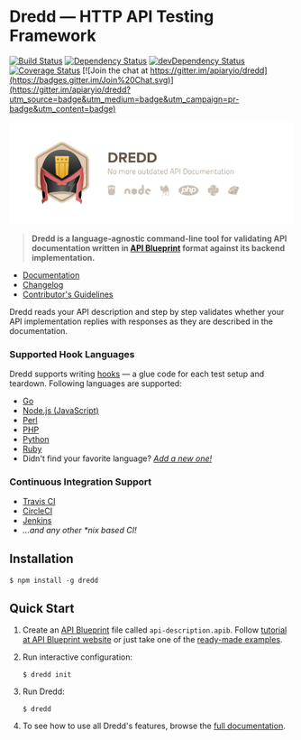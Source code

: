 # Dredd — HTTP API Testing Framework

[![Build Status](https://travis-ci.org/apiaryio/dredd.svg?branch=master)](https://travis-ci.org/apiaryio/dredd)
[![Dependency Status](https://david-dm.org/apiaryio/dredd.svg)](https://david-dm.org/apiaryio/dredd)
[![devDependency Status](https://david-dm.org/apiaryio/dredd/dev-status.svg)](https://david-dm.org/apiaryio/dredd#info=devDependencies)
[![Coverage Status](https://coveralls.io/repos/apiaryio/dredd/badge.svg?branch=master)](https://coveralls.io/r/apiaryio/dredd?branch=master)
[![Join the chat at https://gitter.im/apiaryio/dredd](https://badges.gitter.im/Join%20Chat.svg)](https://gitter.im/apiaryio/dredd?utm_source=badge&utm_medium=badge&utm_campaign=pr-badge&utm_content=badge)

![Dredd - HTTP API Testing Framework](img/dredd.png?v=3&raw=true)

> **Dredd is a language-agnostic command-line tool for validating
API documentation written in [API Blueprint][] format against its backend
implementation.**

- [Documentation][]
- [Changelog][]
- [Contributor's Guidelines][]

Dredd reads your API description and step by step validates whether your API
implementation replies with responses as they are described in the
documentation.

### Supported Hook Languages

Dredd supports writing [hooks](http://dredd.readthedocs.org/en/latest/hooks/)
— a glue code for each test setup and teardown. Following languages are supported:

- [Go](http://dredd.readthedocs.org/en/latest/hooks-go/)
- [Node.js (JavaScript)](http://dredd.readthedocs.org/en/latest/hooks-nodejs/)
- [Perl](http://dredd.readthedocs.org/en/latest/hooks-perl/)
- [PHP](http://dredd.readthedocs.org/en/latest/hooks-php/)
- [Python](http://dredd.readthedocs.org/en/latest/hooks-python/)
- [Ruby](http://dredd.readthedocs.org/en/latest/hooks-ruby/)
- Didn't find your favorite language? _[Add a new one!](https://dredd.readthedocs.org/en/latest/hooks-new-language/)_

### Continuous Integration Support

- [Travis CI][]
- [CircleCI][]
- [Jenkins][]
- _...and any other *nix based CI!_

## Installation

```
$ npm install -g dredd
```

## Quick Start

1.  Create an [API Blueprint][] file called `api-description.apib`.
    Follow [tutorial at API Blueprint website][API Blueprint tutorial]
    or just take one of the [ready-made examples][API Blueprint examples].
2.  Run interactive configuration:

    ```shell
    $ dredd init
    ```
3.  Run Dredd:

    ```shell
    $ dredd
    ```
4.  To see how to use all Dredd's features, browse the
    [full documentation][Documentation].


[API Blueprint]: http://apiblueprint.org/
[API Blueprint tutorial]: https://apiblueprint.org/documentation/tutorial.html
[API Blueprint examples]: https://github.com/apiaryio/api-blueprint/tree/master/examples

[Documentation]: http://dredd.readthedocs.org/en/latest/
[Changelog]: CHANGELOG.md
[Contributor's Guidelines]: CONTRIBUTING.md

[Travis CI]: https://travis-ci.org/
[CircleCI]: https://circleci.com/
[Jenkins]: http://jenkins-ci.org/
